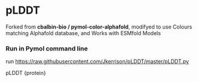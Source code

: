 # pLDDT

Forked from **cbalbin-bio / pymol-color-alphafold**, modifyed to use Colours matching Alphafold database, and Works with ESMfold Models 

### Run in Pymol command line
run https://raw.githubusercontent.com/Jkerrison/pLDDT/master/pLDDT.py

pLDDT {protein}
